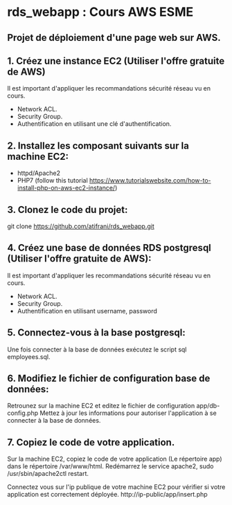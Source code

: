 # rds_webapp : Cours AWS ESME


## Projet de déploiement d'une page web sur AWS.

## 1. Créez une instance EC2 (Utiliser l'offre gratuite de AWS)
Il est important d'appliquer les recommandations sécurité réseau vu en cours.
 - Network ACL.
 - Security Group.
 - Authentification en utilisant une clé d'authentification.

## 2. Installez les composant suivants sur la machine EC2:
 - httpd/Apache2
 - PHP7 (follow this tutorial https://www.tutorialswebsite.com/how-to-install-php-on-aws-ec2-instance/)

## 3. Clonez le code du projet:
 git clone https://github.com/atifrani/rds_webapp.git

## 4. Créez une base de données RDS postgresql  (Utiliser l'offre gratuite de AWS):
Il est important d'appliquer les recommandations sécurité réseau vu en cours.
 - Network ACL.
 - Security Group.
 - Authentification en utilisant username, password

## 5. Connectez-vous à la base postgresql:
Une fois connecter à la base de données exécutez le script sql employees.sql.

## 6. Modifiez le fichier de configuration base de données:
Retrounez sur la machine EC2 et editez le fichier de configuration app/db-config.php
Mettez à jour les informations pour autoriser l'application à se connecter à la base de données.

## 7. Copiez le code de votre application.
Sur la machine EC2, copiez le code de votre application (Le répertoire app) dans le répertoire /var/www/html.
Redémarrez le service apache2, sudo /usr/sbin/apache2ctl restart.

Connectez vous sur l'ip publique de votre machine EC2 pour vérifier si votre application est correctement déployée. http://ip-public/app/insert.php



